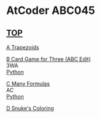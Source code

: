 # AtCoder ABC045  

## [TOP](https://atcoder.jp/contests/abc045)  

[A Trapezoids](https://atcoder.jp/contests/abc045/tasks/abc045_a)  
[](https://atcoder.jp/contests/abc045/submissions/)  

[B Card Game for Three (ABC Edit)](https://atcoder.jp/contests/abc045/tasks/abc045_b)  
3WA  
[Python](https://atcoder.jp/contests/abc045/submissions/15527698)  

[C Many Formulas](https://atcoder.jp/contests/abc045/tasks/arc061_a)  
AC  
[Python](https://atcoder.jp/contests/abc045/submissions/15528285)  

[D Snuke's Coloring](https://atcoder.jp/contests/abc045/tasks/arc061_b)  
[](https://atcoder.jp/contests/abc045/submissions/)  

